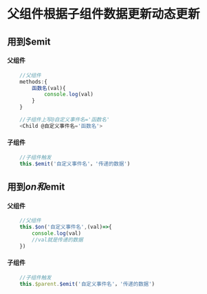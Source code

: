# 父组件根据子组件数据更新动态更新
## 用到$emit
#### 父组件
```js
    //父组件
    methods:{
        函数名(val){
            console.log(val)
        }
    }

    //子组件上写@自定义事件名='函数名'
    <Child @自定义事件名='函数名'>
```
#### 子组件
```js
    //子组件触发
    this.$emit('自定义事件名'，'传递的数据')
```
## 用到$on和$emit
#### 父组件
```js
    //父组件
    this.$on('自定义事件名',(val)=>{
        console.log(val)
        //val就是传递的数据
    })
```
#### 子组件
```js
    //子组件触发
    this.$parent.$emit('自定义事件名'，'传递的数据')
```